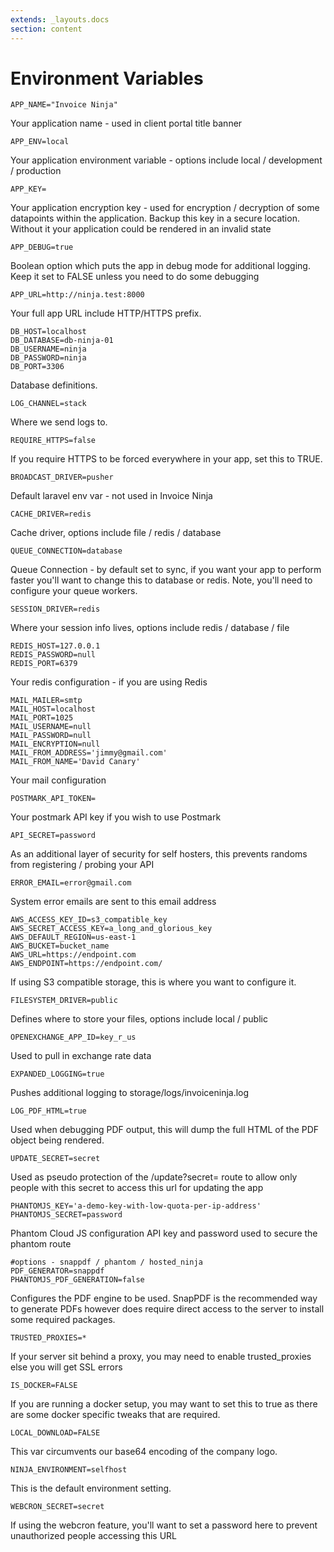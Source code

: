 ```yaml
---
extends: _layouts.docs 
section: content
---
```


# Environment Variables

```
APP_NAME="Invoice Ninja"
```
Your application name - used in client portal title banner

```
APP_ENV=local
```
Your application environment variable - options include local / development / production

```
APP_KEY=
```
Your application encryption key - used for encryption / decryption of some datapoints within the application. Backup this key in a secure location. Without it your application could be rendered in an invalid state

```
APP_DEBUG=true
```
Boolean option which puts the app in debug mode for additional logging. Keep it set to FALSE unless you need to do some debugging

```
APP_URL=http://ninja.test:8000
```
Your full app URL include HTTP/HTTPS prefix.

```
DB_HOST=localhost
DB_DATABASE=db-ninja-01
DB_USERNAME=ninja
DB_PASSWORD=ninja
DB_PORT=3306
```
Database definitions.

```
LOG_CHANNEL=stack
```
Where we send logs to.

```
REQUIRE_HTTPS=false
```
If you require HTTPS to be forced everywhere in your app, set this to TRUE.

```
BROADCAST_DRIVER=pusher
```
Default laravel env var - not used in Invoice Ninja

```
CACHE_DRIVER=redis
```
Cache driver, options include file / redis / database

```
QUEUE_CONNECTION=database
```
Queue Connection - by default set to sync, if you want your app to perform faster you'll want to change this to database or redis. Note, you'll need to configure your queue workers.

```
SESSION_DRIVER=redis
```
Where your session info lives, options include redis / database / file

```
REDIS_HOST=127.0.0.1
REDIS_PASSWORD=null
REDIS_PORT=6379
```
Your redis configuration - if you are using Redis

```
MAIL_MAILER=smtp
MAIL_HOST=localhost
MAIL_PORT=1025
MAIL_USERNAME=null
MAIL_PASSWORD=null
MAIL_ENCRYPTION=null
MAIL_FROM_ADDRESS='jimmy@gmail.com'
MAIL_FROM_NAME='David Canary'
```
Your mail configuration

```
POSTMARK_API_TOKEN=
```
Your postmark API key if you wish to use Postmark

```
API_SECRET=password
```
As an additional layer of security for self hosters, this prevents randoms from registering / probing your API

```
ERROR_EMAIL=error@gmail.com
```
System error emails are sent to this email address

```
AWS_ACCESS_KEY_ID=s3_compatible_key
AWS_SECRET_ACCESS_KEY=a_long_and_glorious_key
AWS_DEFAULT_REGION=us-east-1
AWS_BUCKET=bucket_name
AWS_URL=https://endpoint.com
AWS_ENDPOINT=https://endpoint.com/
```
If using S3 compatible storage, this is where you want to configure it.

```
FILESYSTEM_DRIVER=public
```
Defines where to store your files, options include local / public

```
OPENEXCHANGE_APP_ID=key_r_us
```
Used to pull in exchange rate data

```
EXPANDED_LOGGING=true
```
Pushes additional logging to storage/logs/invoiceninja.log

```
LOG_PDF_HTML=true
```
Used when debugging PDF output, this will dump the full HTML of the PDF object being rendered.

```
UPDATE_SECRET=secret
```
Used as pseudo protection of the /update?secret= route to allow only people with this secret to access this url for updating the app

```
PHANTOMJS_KEY='a-demo-key-with-low-quota-per-ip-address'
PHANTOMJS_SECRET=password
```
Phantom Cloud JS configuration API key and password used to secure the phantom route

```
#options - snappdf / phantom / hosted_ninja
PDF_GENERATOR=snappdf
PHANTOMJS_PDF_GENERATION=false
```
Configures the PDF engine to be used. SnapPDF is the recommended way to generate PDFs however does require direct access to the server to install some required packages.

```
TRUSTED_PROXIES=*
```
If your server sit behind a proxy, you may need to enable trusted_proxies else you will get SSL errors

```
IS_DOCKER=FALSE
```
If you are running a docker setup, you may want to set this to true as there are some docker specific tweaks that are required.

```
LOCAL_DOWNLOAD=FALSE
```
This var circumvents our base64 encoding of the company logo.

```
NINJA_ENVIRONMENT=selfhost
```
This is the default environment setting.

```
WEBCRON_SECRET=secret
```
If using the webcron feature, you'll want to set a password here to prevent unauthorized people accessing this URL